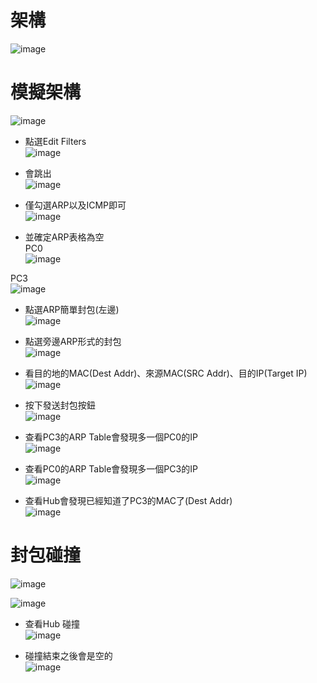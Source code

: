 架構
===
![image](https://github.com/Henryliu880922/Cisco/blob/main/%E6%9E%B6%E6%A7%8B.jpg)  

模擬架構
===
![image](https://github.com/Henryliu880922/Cisco/blob/main/pic/simulation.jpg)  

* 點選Edit Filters  
![image](https://github.com/Henryliu880922/Cisco/blob/main/pic/Edit%20Filters.jpg)  

* 會跳出  
![image](https://github.com/Henryliu880922/Cisco/blob/main/pic/ARPandICMP.jpg)  

* 僅勾選ARP以及ICMP即可  
![image](https://github.com/Henryliu880922/Cisco/blob/main/pic/ARPandICMP.jpg)  

* 並確定ARP表格為空  
PC0  
![image](https://github.com/Henryliu880922/Cisco/blob/main/pic/PC0%20ARP%20Table.jpg)  

PC3  
![image](https://github.com/Henryliu880922/Cisco/blob/main/pic/PC3%20ARP%20Table.jpg)  

* 點選ARP簡單封包(左邊)  
![image](https://github.com/Henryliu880922/Cisco/blob/main/pic/ARP%E5%B0%81%E5%8C%85.jpg)  

* 點選旁邊ARP形式的封包  
![image](https://github.com/Henryliu880922/Cisco/blob/main/pic/simulation%20panel%20ARP-0.jpg)  

* 看目的地的MAC(Dest Addr)、來源MAC(SRC Addr)、目的IP(Target IP)  
![image](https://github.com/Henryliu880922/Cisco/blob/main/pic/PC0%20PDU%20Formats%20Outbound.jpg)  

* 按下發送封包按鈕  
![image](https://github.com/Henryliu880922/Cisco/blob/main/pic/%E6%92%AD%E6%94%BE%E5%B0%81%E5%8C%85%E6%A8%A1%E6%93%AC.jpg)  

* 查看PC3的ARP Table會發現多一個PC0的IP  
![image](https://github.com/Henryliu880922/Cisco/blob/main/pic/PC3%20ARP%20Table%20%E5%A4%9A%E4%B8%80%E5%80%8BPC0%20IP.jpg)  

* 查看PC0的ARP Table會發現多一個PC3的IP  
![image](https://github.com/Henryliu880922/Cisco/blob/main/pic/PC0%20ARP%20Table%20%E5%A4%9A%E4%B8%80%E5%80%8BPC3%20IP.jpg)  

* 查看Hub會發現已經知道了PC3的MAC了(Dest Addr)  
![image](https://github.com/Henryliu880922/Cisco/blob/main/pic/PC0%20PDU%20Formats%20Outbound%20ICMP.jpg)  

封包碰撞
===
![image](https://github.com/Henryliu880922/Cisco/blob/main/pic/PC0%20PDU%20Formats%20Outbound%20%E7%A2%B0%E6%92%9E%E5%B0%81%E5%8C%85.jpg)  

![image](https://github.com/Henryliu880922/Cisco/blob/main/pic/simulation%20panel%20PC0%E3%80%81PC1%20ARP.jpg)  

* 查看Hub 碰撞  
![image](https://github.com/Henryliu880922/Cisco/blob/main/pic/Hub%20%E7%A2%B0%E6%92%9E.jpg)  

* 碰撞結束之後會是空的  
![image](https://github.com/Henryliu880922/Cisco/blob/main/pic/PC0%20PDU%20Formats%20Outbound%20%E7%A2%B0%E6%92%9E%E6%9C%83%E6%98%AF%E7%A9%BA%E7%9A%84.jpg)  
